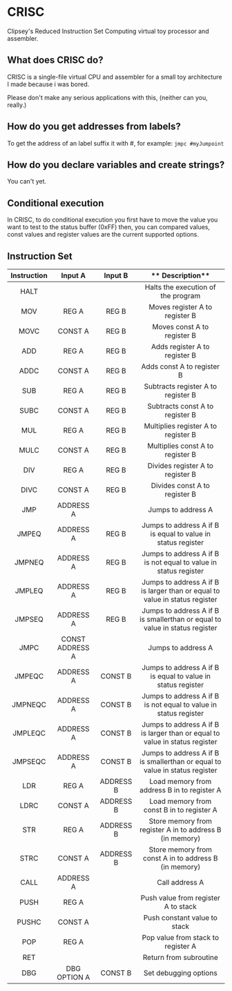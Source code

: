# CRISC
Clipsey's Reduced Instruction Set Computing virtual toy processor and assembler.
## What does CRISC do?
CRISC is a single-file virtual CPU and assembler for a small toy architecture I made because i was bored.

Please don't make any serious applications with this, (neither can you, really.)

## How do you get addresses from labels?
To get the address of an label suffix it with #, for example:
`jmpc #myJumpoint`

## How do you declare variables and create strings?
You can't yet.

## Conditional execution
In CRISC, to do conditional execution you first have to move the value you want to test to the status buffer (0xFF)
then, you can compared values, const values and register values are the current supported options.

## Instruction Set

**Instruction**|**Input A**|**Input B**|** Description**
:-----:|:-----:|:-----:|:-----:
HALT| | |Halts the execution of the program
MOV|REG A|REG B|Moves register A to register B
MOVC|CONST A|REG B|Moves const A to register B
ADD|REG A|REG B|Adds register A to register B
ADDC|CONST A|REG B|Adds const A to register B
SUB|REG A|REG B|Subtracts register A to register B
SUBC|CONST A|REG B|Subtracts const A to register B
MUL|REG A|REG B|Multiplies register A to register B
MULC|CONST A|REG B|Multiplies const A to register B
DIV|REG A|REG B|Divides register A to register B
DIVC|CONST A|REG B|Divides const A to register B
JMP|ADDRESS A| |Jumps to address A
JMPEQ|ADDRESS A|REG B|Jumps to address A if B is equal to value in status register
JMPNEQ|ADDRESS A|REG B|Jumps to address A if B is not equal to value in status register
JMPLEQ|ADDRESS A|REG B|Jumps to address A if B is larger than or equal to value in status register
JMPSEQ|ADDRESS A|REG B|Jumps to address A if B is smallerthan or equal to value in status register
JMPC|CONST ADDRESS A| |Jumps to address A
JMPEQC|ADDRESS A|CONST B|Jumps to address A if B is equal to value in status register
JMPNEQC|ADDRESS A|CONST B|Jumps to address A if B is not equal to value in status register
JMPLEQC|ADDRESS A|CONST B|Jumps to address A if B is larger than or equal to value in status register
JMPSEQC|ADDRESS A|CONST B|Jumps to address A if B is smallerthan or equal to value in status register
LDR|REG A|ADDRESS B|Load memory from address B in to register A
LDRC|CONST A|ADDRESS B|Load memory from const B in to register A
STR|REG A|ADDRESS B|Store memory from register A in to address B (in memory)
STRC|CONST A|ADDRESS B|Store memory from const A in to address B (in memory)
CALL|ADDRESS A| |Call address A
PUSH|REG A| |Push value from register A to stack
PUSHC|CONST A| |Push constant value to stack
POP|REG A| |Pop value from stack to register A
RET| | |Return from subroutine
DBG|DBG OPTION A|CONST B|Set debugging options
